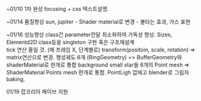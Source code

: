~01/10 1차 완성
focusing + css 텍스트설명.

~01/14 품질향상
sun, jupiter - Shader material로 변경 - 불타는 효과, 가스 표현

~01/16 성능향상
class간 parameter전달 최소화하여 가독성 향상. Sizes, Elementd2D class등을 singleton 구현 혹은 구조재설계  
tick 연산 줄일 것. (매 프레임 X, 단계별로)
transform(positoin, scale, rotation) => matrix연산으로 변경.
행성궤도 6개 (RingGeometry) => BufferGeometry와 shaderMaterial로 한개로 통합
background small star들 6개의 Point mesh => ShaderMaterial Points mesh 한개로 통합.
PointLigh 없애고 blender로 그림자 baking.

01/19 잡코리아 페이브 지원
